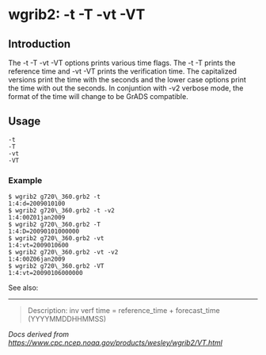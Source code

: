 # wgrib2: -t -T -vt -VT

## Introduction

The -t -T -vt -VT options prints various time flags.
The -t -T prints the reference time
and -vt -VT prints the verification time.
The capitalized versions print the time with the seconds
and the lower case options print the time with out the seconds.
In conjuntion with -v2 verbose mode, the
format of the time will change to be GrADS compatible.

## Usage

```
-t
-T
-vt
-VT
```

### Example

```
$ wgrib2 g720\_360.grb2 -t
1:4:d=2009010100
$ wgrib2 g720\_360.grb2 -t -v2
1:4:00Z01jan2009
$ wgrib2 g720\_360.grb2 -T
1:4:D=20090101000000
$ wgrib2 g720\_360.grb2 -vt
1:4:vt=2009010600
$ wgrib2 g720\_360.grb2 -vt -v2
1:4:00Z06jan2009
$ wgrib2 g720\_360.grb2 -VT
1:4:vt=20090106000000
```

See also:

---

> Description: inv verf time = reference_time + forecast_time (YYYYMMDDHHMMSS)

_Docs derived from <https://www.cpc.ncep.noaa.gov/products/wesley/wgrib2/VT.html>_
